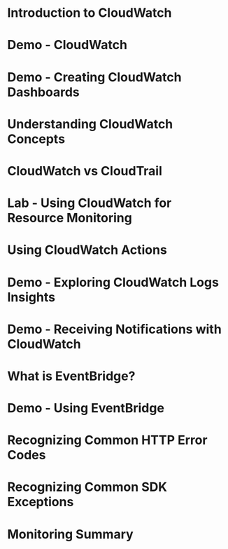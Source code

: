 # Introduction to CloudWatch

# Demo - CloudWatch

# Demo - Creating CloudWatch Dashboards

# Understanding CloudWatch Concepts

# CloudWatch vs CloudTrail

# Lab - Using CloudWatch for Resource Monitoring

# Using CloudWatch Actions

# Demo - Exploring CloudWatch Logs Insights

# Demo - Receiving Notifications with CloudWatch

# What is EventBridge?

# Demo - Using EventBridge

# Recognizing Common HTTP Error Codes

# Recognizing Common SDK Exceptions

# Monitoring Summary